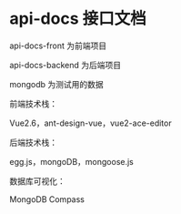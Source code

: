 # api-docs 接口文档

api-docs-front 为前端项目

api-docs-backend 为后端项目

mongodb 为测试用的数据



前端技术栈：

Vue2.6，ant-design-vue，vue2-ace-editor

后端技术栈：

egg.js，mongoDB，mongoose.js

数据库可视化：

MongoDB Compass

